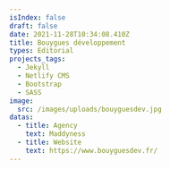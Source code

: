 ```yaml
---
isIndex: false
draft: false
date: 2021-11-28T10:34:08.410Z
title: Bouygues développement
types: Editorial
projects_tags:
  - Jekyll
  - Netlify CMS
  - Bootstrap
  - SASS
image:
  src: /images/uploads/bouyguesdev.jpg
datas:
  - title: Agency
    text: Maddyness
  - title: Website
    text: https://www.bouyguesdev.fr/
---
```

